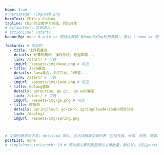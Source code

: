 ```yaml
---
home: true
# heroImage: /img/web.png
heroText: Chin's Coding
tagline: Chin的日常学习总结、代码分享
# actionText: 立刻进入 →
# actionLink: /start/
bannerBg: none # auto => 网格纹背景(有bodyBgImg时无背景)，默认 | none => 无 | '大图地址' | background: 自定义背景样式       提示：如发现文本颜色不适应你的背景时可以到palette.styl修改$bannerTextColor变量

features: # 可选的
  - title: 计算机基础
    details: 计算机网络、操作系统、数据库等...
    link: /start/ # 可选
    imgUrl: /assets/img/base.png # 可选
  - title: Java基础
    details: Java集合，JUC并发，JVM等...
    link: /start/ # 可选
    imgUrl: /assets/img/java.png # 可选
  - title: Golang基础
    details: goroutine、go gc、 go web编程
    link: /start/ # 可选
    imgUrl: /assets/img/go.png # 可选
  - title: 微服务
    details: SpringCloud、go-zero、SpringCloudAlibaba项目分享
    link: /deploy/
    imgUrl: /assets/img/spring.png



# 文章列表显示方式: detailed 默认，显示详细版文章列表（包括作者、分类、标签、摘要、分页等）| simple => 显示简约版文章列表（仅标题和日期）| none 不显示文章列表
postList: none
# simplePostListLength: 10 # 简约版文章列表显示的文章数量，默认10。（仅在postList设置为simple时生效）
---
```


